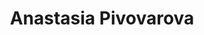 ---
title: "Anastasia Pivovarova"
description: "About author"
images:
- https://i.ibb.co/0sRzvKs/756672114008305.jpg
---